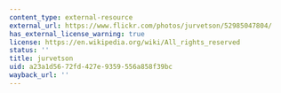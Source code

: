 ```yaml
---
content_type: external-resource
external_url: https://www.flickr.com/photos/jurvetson/52985047804/
has_external_license_warning: true
license: https://en.wikipedia.org/wiki/All_rights_reserved
status: ''
title: jurvetson
uid: a23a1d56-72fd-427e-9359-556a858f39bc
wayback_url: ''
---
```

